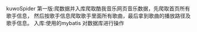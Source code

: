 kuwoSpider
第一版:爬数据并入库爬取酷我音乐网页音乐数据，先爬取首页所有歌手信息，
然后按歌手信息爬取歌手里面所有歌曲，最后拿到歌曲的播放路径及歌手信息。
入库:使用的mybatis 对数据库进行操作 
